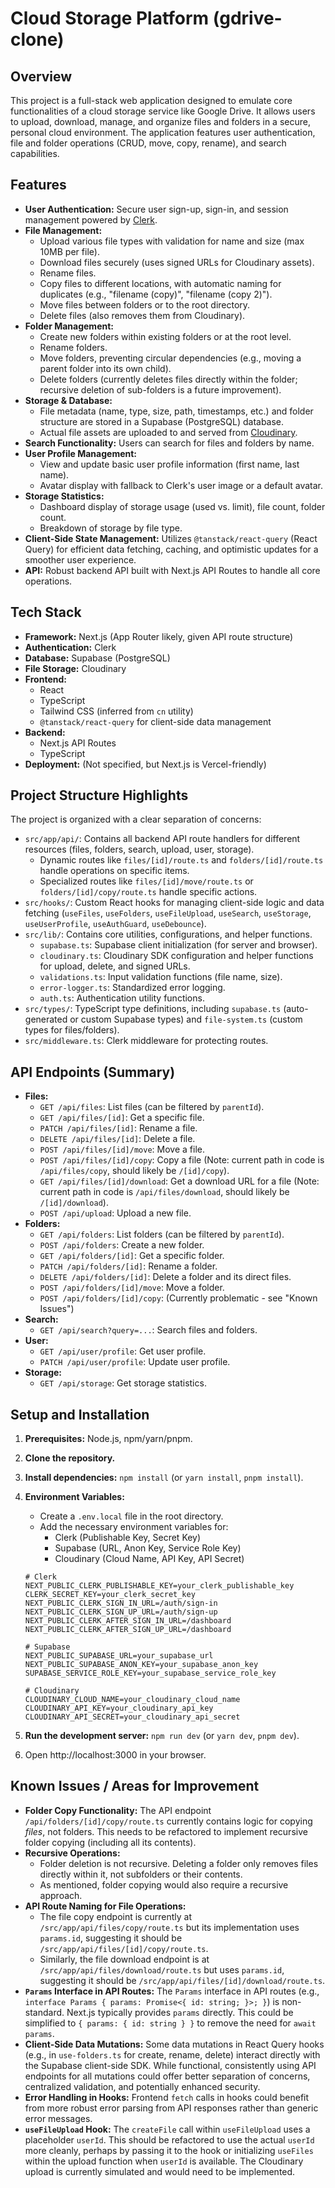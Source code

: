 # Cloud Storage Platform (gdrive-clone)

## Overview

This project is a full-stack web application designed to emulate core functionalities of a cloud storage service like Google Drive. It allows users to upload, download, manage, and organize files and folders in a secure, personal cloud environment. The application features user authentication, file and folder operations (CRUD, move, copy, rename), and search capabilities.

## Features

- **User Authentication:** Secure user sign-up, sign-in, and session management powered by [Clerk](https://clerk.com/).
- **File Management:**
  - Upload various file types with validation for name and size (max 10MB per file).
  - Download files securely (uses signed URLs for Cloudinary assets).
  - Rename files.
  - Copy files to different locations, with automatic naming for duplicates (e.g., "filename (copy)", "filename (copy 2)").
  - Move files between folders or to the root directory.
  - Delete files (also removes them from Cloudinary).
- **Folder Management:**
  - Create new folders within existing folders or at the root level.
  - Rename folders.
  - Move folders, preventing circular dependencies (e.g., moving a parent folder into its own child).
  - Delete folders (currently deletes files directly within the folder; recursive deletion of sub-folders is a future improvement).
- **Storage & Database:**
  - File metadata (name, type, size, path, timestamps, etc.) and folder structure are stored in a Supabase (PostgreSQL) database.
  - Actual file assets are uploaded to and served from [Cloudinary](https://cloudinary.com/).
- **Search Functionality:** Users can search for files and folders by name.
- **User Profile Management:**
  - View and update basic user profile information (first name, last name).
  - Avatar display with fallback to Clerk's user image or a default avatar.
- **Storage Statistics:**
  - Dashboard display of storage usage (used vs. limit), file count, folder count.
  - Breakdown of storage by file type.
- **Client-Side State Management:** Utilizes `@tanstack/react-query` (React Query) for efficient data fetching, caching, and optimistic updates for a smoother user experience.
- **API:** Robust backend API built with Next.js API Routes to handle all core operations.

## Tech Stack

- **Framework:** Next.js (App Router likely, given API route structure)
- **Authentication:** Clerk
- **Database:** Supabase (PostgreSQL)
- **File Storage:** Cloudinary
- **Frontend:**
  - React
  - TypeScript
  - Tailwind CSS (inferred from `cn` utility)
  - `@tanstack/react-query` for client-side data management
- **Backend:**
  - Next.js API Routes
  - TypeScript
- **Deployment:** (Not specified, but Next.js is Vercel-friendly)

## Project Structure Highlights

The project is organized with a clear separation of concerns:

- `src/app/api/`: Contains all backend API route handlers for different resources (files, folders, search, upload, user, storage).
  - Dynamic routes like `files/[id]/route.ts` and `folders/[id]/route.ts` handle operations on specific items.
  - Specialized routes like `files/[id]/move/route.ts` or `folders/[id]/copy/route.ts` handle specific actions.
- `src/hooks/`: Custom React hooks for managing client-side logic and data fetching (`useFiles`, `useFolders`, `useFileUpload`, `useSearch`, `useStorage`, `useUserProfile`, `useAuthGuard`, `useDebounce`).
- `src/lib/`: Contains core utilities, configurations, and helper functions.
  - `supabase.ts`: Supabase client initialization (for server and browser).
  - `cloudinary.ts`: Cloudinary SDK configuration and helper functions for upload, delete, and signed URLs.
  - `validations.ts`: Input validation functions (file name, size).
  - `error-logger.ts`: Standardized error logging.
  - `auth.ts`: Authentication utility functions.
- `src/types/`: TypeScript type definitions, including `supabase.ts` (auto-generated or custom Supabase types) and `file-system.ts` (custom types for files/folders).
- `src/middleware.ts`: Clerk middleware for protecting routes.

## API Endpoints (Summary)

- **Files:**
  - `GET /api/files`: List files (can be filtered by `parentId`).
  - `GET /api/files/[id]`: Get a specific file.
  - `PATCH /api/files/[id]`: Rename a file.
  - `DELETE /api/files/[id]`: Delete a file.
  - `POST /api/files/[id]/move`: Move a file.
  - `POST /api/files/[id]/copy`: Copy a file (Note: current path in code is `/api/files/copy`, should likely be `/[id]/copy`).
  - `GET /api/files/[id]/download`: Get a download URL for a file (Note: current path in code is `/api/files/download`, should likely be `/[id]/download`).
  - `POST /api/upload`: Upload a new file.
- **Folders:**
  - `GET /api/folders`: List folders (can be filtered by `parentId`).
  - `POST /api/folders`: Create a new folder.
  - `GET /api/folders/[id]`: Get a specific folder.
  - `PATCH /api/folders/[id]`: Rename a folder.
  - `DELETE /api/folders/[id]`: Delete a folder and its direct files.
  - `POST /api/folders/[id]/move`: Move a folder.
  - `POST /api/folders/[id]/copy`: (Currently problematic - see "Known Issues")
- **Search:**
  - `GET /api/search?query=...`: Search files and folders.
- **User:**
  - `GET /api/user/profile`: Get user profile.
  - `PATCH /api/user/profile`: Update user profile.
- **Storage:**
  - `GET /api/storage`: Get storage statistics.

## Setup and Installation

1.  **Prerequisites:** Node.js, npm/yarn/pnpm.
2.  **Clone the repository.**
3.  **Install dependencies:** `npm install` (or `yarn install`, `pnpm install`).
4.  **Environment Variables:**

    - Create a `.env.local` file in the root directory.
    - Add the necessary environment variables for:
      - Clerk (Publishable Key, Secret Key)
      - Supabase (URL, Anon Key, Service Role Key)
      - Cloudinary (Cloud Name, API Key, API Secret)

    ```env
    # Clerk
    NEXT_PUBLIC_CLERK_PUBLISHABLE_KEY=your_clerk_publishable_key
    CLERK_SECRET_KEY=your_clerk_secret_key
    NEXT_PUBLIC_CLERK_SIGN_IN_URL=/auth/sign-in
    NEXT_PUBLIC_CLERK_SIGN_UP_URL=/auth/sign-up
    NEXT_PUBLIC_CLERK_AFTER_SIGN_IN_URL=/dashboard
    NEXT_PUBLIC_CLERK_AFTER_SIGN_UP_URL=/dashboard

    # Supabase
    NEXT_PUBLIC_SUPABASE_URL=your_supabase_url
    NEXT_PUBLIC_SUPABASE_ANON_KEY=your_supabase_anon_key
    SUPABASE_SERVICE_ROLE_KEY=your_supabase_service_role_key

    # Cloudinary
    CLOUDINARY_CLOUD_NAME=your_cloudinary_cloud_name
    CLOUDINARY_API_KEY=your_cloudinary_api_key
    CLOUDINARY_API_SECRET=your_cloudinary_api_secret
    ```

5.  **Run the development server:** `npm run dev` (or `yarn dev`, `pnpm dev`).
6.  Open http://localhost:3000 in your browser.

## Known Issues / Areas for Improvement

- **Folder Copy Functionality:** The API endpoint `/api/folders/[id]/copy/route.ts` currently contains logic for copying _files_, not folders. This needs to be refactored to implement recursive folder copying (including all its contents).
- **Recursive Operations:**
  - Folder deletion is not recursive. Deleting a folder only removes files directly within it, not subfolders or their contents.
  - As mentioned, folder copying would also require a recursive approach.
- **API Route Naming for File Operations:**
  - The file copy endpoint is currently at `/src/app/api/files/copy/route.ts` but its implementation uses `params.id`, suggesting it should be `/src/app/api/files/[id]/copy/route.ts`.
  - Similarly, the file download endpoint is at `/src/app/api/files/download/route.ts` but uses `params.id`, suggesting it should be `/src/app/api/files/[id]/download/route.ts`.
- **`Params` Interface in API Routes:** The `Params` interface in API routes (e.g., `interface Params { params: Promise<{ id: string; }>; }`) is non-standard. Next.js typically provides `params` directly. This could be simplified to `{ params: { id: string } }` to remove the need for `await params`.
- **Client-Side Data Mutations:** Some data mutations in React Query hooks (e.g., in `use-folders.ts` for create, rename, delete) interact directly with the Supabase client-side SDK. While functional, consistently using API endpoints for all mutations could offer better separation of concerns, centralized validation, and potentially enhanced security.
- **Error Handling in Hooks:** Frontend `fetch` calls in hooks could benefit from more robust error parsing from API responses rather than generic error messages.
- **`useFileUpload` Hook:** The `createFile` call within `useFileUpload` uses a placeholder `userId`. This should be refactored to use the actual `userId` more cleanly, perhaps by passing it to the hook or initializing `useFiles` within the upload function when `userId` is available. The Cloudinary upload is currently simulated and would need to be implemented.
